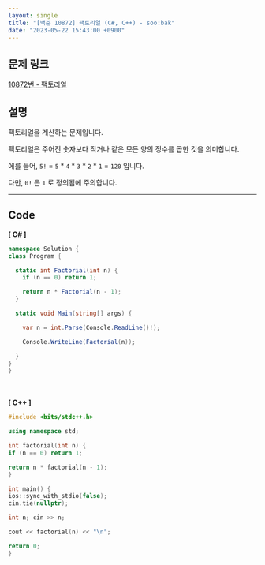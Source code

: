 ```yaml
---
layout: single
title: "[백준 10872] 팩토리얼 (C#, C++) - soo:bak"
date: "2023-05-22 15:43:00 +0900"
---
```


## 문제 링크
  [10872번 - 팩토리얼](https://www.acmicpc.net/problem/10872)

## 설명
팩토리얼을 계산하는 문제입니다. <br>

팩토리얼은 주어진 숫자보다 작거나 같은 모든 양의 정수를 곱한 것을 의미합니다. <br>

에를 들어, `5!` = `5` * `4` * `3` * `2` * `1` = `120` 입니다. <br>

다만, `0!` 은 `1` 로 정의됨에 주의합니다. <br>

- - -

## Code
<b>[ C# ] </b>
<br>

  ```c#
namespace Solution {
  class Program {

    static int Factorial(int n) {
      if (n == 0) return 1;

      return n * Factorial(n - 1);
    }

    static void Main(string[] args) {

      var n = int.Parse(Console.ReadLine()!);

      Console.WriteLine(Factorial(n));

    }
  }
}
  ```
<br><br>
<b>[ C++ ] </b>
<br>

  ```c++
#include <bits/stdc++.h>

using namespace std;

int factorial(int n) {
  if (n == 0) return 1;

  return n * factorial(n - 1);
}

int main() {
  ios::sync_with_stdio(false);
  cin.tie(nullptr);

  int n; cin >> n;

  cout << factorial(n) << "\n";

  return 0;
}
  ```
